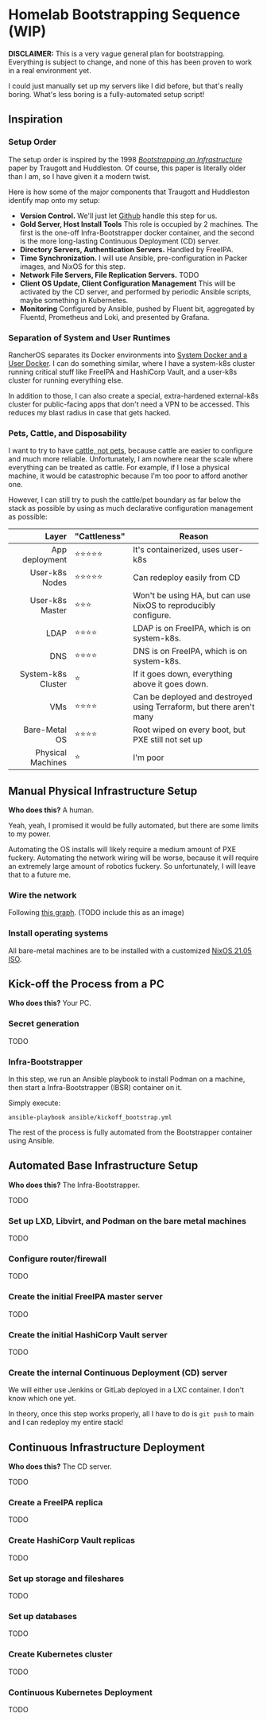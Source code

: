 # Homelab Bootstrapping Sequence (WIP)

**DISCLAIMER:** This is a very vague general plan for bootstrapping. Everything is subject to change, and none of this has been proven to work in a real environment yet.

I could just manually set up my servers like I did before, but that's really boring. What's less boring is a fully-automated setup script!

## Inspiration

### Setup Order

The setup order is inspired by the 1998 [_Bootstrapping an Infrastructure_](http://www.infrastructures.org/papers/bootstrap/bootstrap.html) paper by Traugott and Huddleston. Of course, this paper is literally older than I am, so I have given it a modern twist.

Here is how some of the major components that Traugott and Huddleston identify map onto my setup:

- **Version Control.** We'll just let [Github](https://github.com/astralbijection/infrastructure) handle this step for us.
- **Gold Server, Host Install Tools** This role is occupied by 2 machines. The first is the one-off Infra-Bootstrapper docker container, and the second is the more long-lasting Continuous Deployment (CD) server.
- **Directory Servers, Authentication Servers.** Handled by FreeIPA.
- **Time Synchronization.** I will use Ansible, pre-configuration in Packer images, and NixOS for this step.
- **Network File Servers, File Replication Servers.** TODO
- **Client OS Update, Client Configuration Management** This will be activated by the CD server, and performed by periodic Ansible scripts, maybe something in Kubernetes.
- **Monitoring** Configured by Ansible, pushed by Fluent bit, aggregated by Fluentd, Prometheus and Loki, and presented by Grafana.

### Separation of System and User Runtimes

RancherOS separates its Docker environments into [System Docker and a User Docker](https://rancher.com/docs/os/v1.x/en/#how-rancheros-works). I can do something similar, where I have a system-k8s cluster running critical stuff like FreeIPA and HashiCorp Vault, and a user-k8s cluster for running everything else.

In addition to those, I can also create a special, extra-hardened external-k8s cluster for public-facing apps that don't need a VPN to be accessed. This reduces my blast radius in case that gets hacked.

### Pets, Cattle, and Disposability

I want to try to have [cattle, not pets](https://devops.stackexchange.com/questions/653/what-is-the-definition-of-cattle-not-pets), because cattle are easier to configure and much more reliable. Unfortunately, I am nowhere near the scale where everything can be treated as cattle. For example, if I lose a physical machine, it would be catastrophic because I'm too poor to afford another one.

However, I can still try to push the cattle/pet boundary as far below the stack as possible by using as much declarative configuration management as possible:

|              Layer | "Cattleness" | Reason                                                               |
| -----------------: | ------------ | -------------------------------------------------------------------- |
|     App deployment | ⭐⭐⭐⭐⭐   | It's containerized, uses user-k8s                                    |
|     User-k8s Nodes | ⭐⭐⭐⭐⭐   | Can redeploy easily from CD                                          |
|    User-k8s Master | ⭐⭐⭐       | Won't be using HA, but can use NixOS to reproducibly configure.      |
|               LDAP | ⭐⭐⭐⭐     | LDAP is on FreeIPA, which is on system-k8s.                          |
|                DNS | ⭐⭐⭐⭐     | DNS is on FreeIPA, which is on system-k8s.                           |
| System-k8s Cluster | ⭐           | If it goes down, everything above it goes down.                      |
|                VMs | ⭐⭐⭐⭐     | Can be deployed and destroyed using Terraform, but there aren't many |
|      Bare-Metal OS | ⭐⭐⭐⭐     | Root wiped on every boot, but PXE still not set up                   |
|  Physical Machines | ⭐           | I'm poor                                                             |

## Manual Physical Infrastructure Setup

**Who does this?** A human.

Yeah, yeah, I promised it would be fully automated, but there are some limits to my power.

Automating the OS installs will likely require a medium amount of PXE fuckery. Automating the network wiring will be worse, because it will require an extremely large amount of robotics fuckery. So unfortunately, I will leave that to a future me.

### Wire the network

Following [this graph](./network.dot). (TODO include this as an image)

### Install operating systems

All bare-metal machines are to be installed with a customized [NixOS 21.05 ISO](https://github.com/astralbijection/infrastructure/tree/main/nixos/iso).

## Kick-off the Process from a PC

**Who does this?** Your PC.

### Secret generation

TODO

### Infra-Bootstrapper

In this step, we run an Ansible playbook to install Podman on a machine, then start a Infra-Bootstrapper (IBSR) container on it.

Simply execute:

```
ansible-playbook ansible/kickoff_bootstrap.yml
```

The rest of the process is fully automated from the Bootstrapper container using Ansible.

## Automated Base Infrastructure Setup

**Who does this?** The Infra-Bootstrapper.

TODO

### Set up LXD, Libvirt, and Podman on the bare metal machines

TODO

### Configure router/firewall

TODO

### Create the initial FreeIPA master server

TODO

### Create the initial HashiCorp Vault server

TODO

### Create the internal Continuous Deployment (CD) server

We will either use Jenkins or GitLab deployed in a LXC container. I don't know which one yet.

In theory, once this step works properly, all I have to do is `git push` to main and I can redeploy my entire stack!

## Continuous Infrastructure Deployment

**Who does this?** The CD server.

TODO

### Create a FreeIPA replica

TODO

### Create HashiCorp Vault replicas

TODO

### Set up storage and fileshares

TODO

### Set up databases

TODO

### Create Kubernetes cluster

TODO

### Continuous Kubernetes Deployment

TODO
